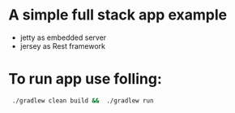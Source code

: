 # A simple full stack app example
+ jetty as embedded server
+ jersey as Rest framework





# To run app use folling:

```bash
 ./gradlew clean build &&  ./gradlew run 
```